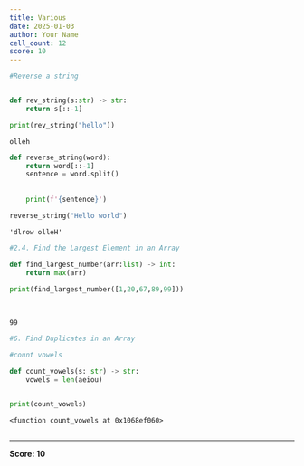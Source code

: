 ```yaml
---
title: Various
date: 2025-01-03
author: Your Name
cell_count: 12
score: 10
---
```


```python
#Reverse a string
```


```python

```


```python
def rev_string(s:str) -> str:
    return s[::-1]

print(rev_string("hello"))
```

    olleh



```python
def reverse_string(word):
    return word[::-1]
    sentence = word.split()
    
    
    print(f'{sentence}')
```


```python
reverse_string("Hello world")
```




    'dlrow olleH'




```python
#2.4. Find the Largest Element in an Array
```


```python
def find_largest_number(arr:list) -> int:
    return max(arr)
    
print(find_largest_number([1,20,67,89,99]))
    
    
```

    99



```python
#6. Find Duplicates in an Array
```


```python
#count vowels
```


```python
def count_vowels(s: str) -> str:
    vowels = len(aeiou)
    
```


```python
print(count_vowels)
```

    <function count_vowels at 0x1068ef060>



```python

```


---
**Score: 10**
